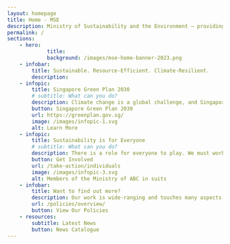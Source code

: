 ```yaml
---
layout: homepage
title: Home - MSE
description: Ministry of Sustainability and the Environment — providing Singapore with a clean and sustainable environment with resilient supplies of safe food and water
permalink: /
sections:
    - hero:
             title: 
             background: /images/mse-home-banner-2023.png
    - infobar:
        title: Sustainable. Resource-Efficient. Climate-Resilient.
        description:
    - infopic:
        title: Singapore Green Plan 2030
        # subtitle: What can you do?
        description: Climate change is a global challenge, and Singapore is taking firm actions to do our part to build a sustainable future. Singapore Green Plan 2030 is a whole-of-nation movement to advance Singapore’s national agenda on sustainable development.
        button: Singapore Green Plan 2030
        url: https://greenplan.gov.sg/
        image: /images/infopic-1.svg
        alt: Learn More
    - infopic:
        title: Sustainability is for Everyone
        # subtitle: What can you do?
        description: There is a role for everyone to play. We must work together so that future generations will continue to enjoy the green and liveable island we call home.
        button: Get Involved
        url: /take-action/individuals
        image: /images/infopic-3.svg
        alt: Members of the Ministry of ABC in suits
    - infobar:
        title: Want to find out more?
        description: Our work is wide-ranging and touches many aspects of our lives. <br>Learn how our policies tackle these issues.
        url: /policies/overview/
        button: View Our Policies
    - resources:
        subtitle: Latest News
        button: News Catalogue
---
```

